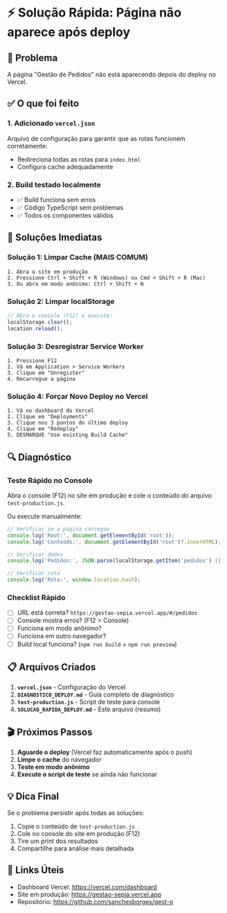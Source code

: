 # ⚡ Solução Rápida: Página não aparece após deploy

## 🎯 Problema
A página "Gestão de Pedidos" não está aparecendo depois do deploy no Vercel.

## ✅ O que foi feito

### 1. Adicionado `vercel.json`
Arquivo de configuração para garantir que as rotas funcionem corretamente:
- Redireciona todas as rotas para `index.html`
- Configura cache adequadamente

### 2. Build testado localmente
- ✅ Build funciona sem erros
- ✅ Código TypeScript sem problemas
- ✅ Todos os componentes válidos

## 🚀 Soluções Imediatas

### Solução 1: Limpar Cache (MAIS COMUM)
```
1. Abra o site em produção
2. Pressione Ctrl + Shift + R (Windows) ou Cmd + Shift + R (Mac)
3. Ou abra em modo anônimo: Ctrl + Shift + N
```

### Solução 2: Limpar localStorage
```javascript
// Abra o console (F12) e execute:
localStorage.clear();
location.reload();
```

### Solução 3: Desregistrar Service Worker
```
1. Pressione F12
2. Vá em Application > Service Workers
3. Clique em "Unregister"
4. Recarregue a página
```

### Solução 4: Forçar Novo Deploy no Vercel
```
1. Vá no dashboard do Vercel
2. Clique em "Deployments"
3. Clique nos 3 pontos do último deploy
4. Clique em "Redeploy"
5. DESMARQUE "Use existing Build Cache"
```

## 🔍 Diagnóstico

### Teste Rápido no Console
Abra o console (F12) no site em produção e cole o conteúdo do arquivo `test-production.js`.

Ou execute manualmente:
```javascript
// Verificar se a página carregou
console.log('Root:', document.getElementById('root'));
console.log('Conteúdo:', document.getElementById('root')?.innerHTML);

// Verificar dados
console.log('Pedidos:', JSON.parse(localStorage.getItem('pedidos') || '[]').length);

// Verificar rota
console.log('Rota:', window.location.hash);
```

### Checklist Rápido
- [ ] URL está correta? `https://gestao-sepia.vercel.app/#/pedidos`
- [ ] Console mostra erros? (F12 > Console)
- [ ] Funciona em modo anônimo?
- [ ] Funciona em outro navegador?
- [ ] Build local funciona? (`npm run build` + `npm run preview`)

## 📋 Arquivos Criados

1. **`vercel.json`** - Configuração do Vercel
2. **`DIAGNOSTICO_DEPLOY.md`** - Guia completo de diagnóstico
3. **`test-production.js`** - Script de teste para console
4. **`SOLUCAO_RAPIDA_DEPLOY.md`** - Este arquivo (resumo)

## 🎬 Próximos Passos

1. **Aguarde o deploy** (Vercel faz automaticamente após o push)
2. **Limpe o cache** do navegador
3. **Teste em modo anônimo**
4. **Execute o script de teste** se ainda não funcionar

## 💡 Dica Final

Se o problema persistir após todas as soluções:
1. Copie o conteúdo de `test-production.js`
2. Cole no console do site em produção (F12)
3. Tire um print dos resultados
4. Compartilhe para análise mais detalhada

## 🔗 Links Úteis

- Dashboard Vercel: https://vercel.com/dashboard
- Site em produção: https://gestao-sepia.vercel.app
- Repositório: https://github.com/sanchesborges/gest-o
